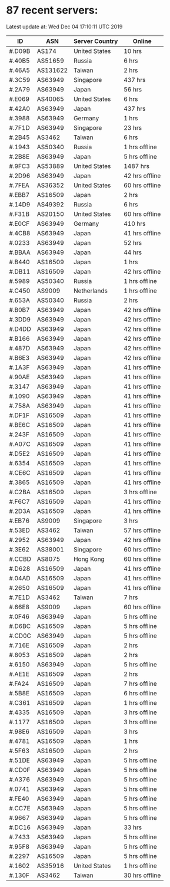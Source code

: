 # 87 recent servers:

Latest update at: Wed Dec 04 17:10:11 UTC 2019

| ID | ASN | Server Country | Online |
| -- | --- | -------------- | ------ |
| #.D09B | AS174 | United States | 10 hrs |
| #.40B5 | AS51659 | Russia | 6 hrs |
| #.46A5 | AS131622 | Taiwan | 2 hrs |
| #.3C59 | AS63949 | Singapore | 437 hrs |
| #.2A79 | AS63949 | Japan | 56 hrs |
| #.E069 | AS40065 | United States | 6 hrs |
| #.42A0 | AS63949 | Japan | 437 hrs |
| #.3988 | AS63949 | Germany | 1 hrs |
| #.7F1D | AS63949 | Singapore | 23 hrs |
| #.2B45 | AS3462 | Taiwan | 6 hrs |
| #.1943 | AS50340 | Russia | 1 hrs offline |
| #.2B8E | AS63949 | Japan | 5 hrs offline |
| #.9FC3 | AS53889 | United States | 1487 hrs |
| #.2D96 | AS63949 | Japan | 42 hrs offline |
| #.7FEA | AS36352 | United States | 60 hrs offline |
| #.EBB7 | AS16509 | Japan | 2 hrs |
| #.14D9 | AS49392 | Russia | 6 hrs |
| #.F31B | AS20150 | United States | 60 hrs offline |
| #.E0CF | AS63949 | Germany | 410 hrs |
| #.4CB8 | AS63949 | Japan | 41 hrs offline |
| #.0233 | AS63949 | Japan | 52 hrs |
| #.BBAA | AS63949 | Japan | 44 hrs |
| #.B440 | AS16509 | Japan | 1 hrs |
| #.DB11 | AS16509 | Japan | 42 hrs offline |
| #.5989 | AS50340 | Russia | 1 hrs offline |
| #.C450 | AS9009 | Netherlands | 1 hrs offline |
| #.653A | AS50340 | Russia | 2 hrs |
| #.B0B7 | AS63949 | Japan | 42 hrs offline |
| #.3DD9 | AS63949 | Japan | 42 hrs offline |
| #.D4DD | AS63949 | Japan | 42 hrs offline |
| #.B166 | AS63949 | Japan | 42 hrs offline |
| #.487D | AS63949 | Japan | 42 hrs offline |
| #.B6E3 | AS63949 | Japan | 42 hrs offline |
| #.1A3F | AS63949 | Japan | 41 hrs offline |
| #.90AE | AS63949 | Japan | 41 hrs offline |
| #.3147 | AS63949 | Japan | 41 hrs offline |
| #.1090 | AS63949 | Japan | 41 hrs offline |
| #.758A | AS63949 | Japan | 41 hrs offline |
| #.DF1F | AS16509 | Japan | 41 hrs offline |
| #.BE6C | AS16509 | Japan | 41 hrs offline |
| #.243F | AS16509 | Japan | 41 hrs offline |
| #.A07C | AS16509 | Japan | 41 hrs offline |
| #.D5E2 | AS16509 | Japan | 41 hrs offline |
| #.6354 | AS16509 | Japan | 41 hrs offline |
| #.CE6C | AS16509 | Japan | 41 hrs offline |
| #.3865 | AS16509 | Japan | 41 hrs offline |
| #.C2BA | AS16509 | Japan | 3 hrs offline |
| #.F6C7 | AS16509 | Japan | 41 hrs offline |
| #.2D3A | AS16509 | Japan | 41 hrs offline |
| #.EB76 | AS9009 | Singapore | 3 hrs |
| #.53ED | AS3462 | Taiwan | 57 hrs offline |
| #.2952 | AS63949 | Japan | 42 hrs offline |
| #.3E62 | AS38001 | Singapore | 60 hrs offline |
| #.CCBD | AS8075 | Hong Kong | 60 hrs offline |
| #.D628 | AS16509 | Japan | 41 hrs offline |
| #.04AD | AS16509 | Japan | 41 hrs offline |
| #.2650 | AS16509 | Japan | 41 hrs offline |
| #.7E1D | AS3462 | Taiwan | 7 hrs |
| #.66E8 | AS9009 | Japan | 60 hrs offline |
| #.0F46 | AS63949 | Japan | 5 hrs offline |
| #.D6BC | AS16509 | Japan | 5 hrs offline |
| #.CD0C | AS63949 | Japan | 5 hrs offline |
| #.716E | AS16509 | Japan | 2 hrs |
| #.8053 | AS16509 | Japan | 2 hrs |
| #.6150 | AS63949 | Japan | 5 hrs offline |
| #.AE1E | AS16509 | Japan | 2 hrs |
| #.FA24 | AS16509 | Japan | 7 hrs offline |
| #.5B8E | AS16509 | Japan | 6 hrs offline |
| #.C361 | AS16509 | Japan | 1 hrs offline |
| #.4335 | AS16509 | Japan | 3 hrs offline |
| #.1177 | AS16509 | Japan | 3 hrs offline |
| #.98E6 | AS16509 | Japan | 3 hrs |
| #.4781 | AS16509 | Japan | 1 hrs |
| #.5F63 | AS16509 | Japan | 2 hrs |
| #.51DE | AS63949 | Japan | 5 hrs offline |
| #.CD0F | AS63949 | Japan | 5 hrs offline |
| #.A376 | AS63949 | Japan | 5 hrs offline |
| #.0741 | AS63949 | Japan | 5 hrs offline |
| #.FE40 | AS63949 | Japan | 5 hrs offline |
| #.CC7E | AS63949 | Japan | 5 hrs offline |
| #.9667 | AS63949 | Japan | 5 hrs offline |
| #.DC16 | AS63949 | Japan | 33 hrs |
| #.7433 | AS63949 | Japan | 5 hrs offline |
| #.95F8 | AS63949 | Japan | 5 hrs offline |
| #.2297 | AS16509 | Japan | 5 hrs offline |
| #.1602 | AS35916 | United States | 1 hrs offline |
| #.130F | AS3462 | Taiwan | 30 hrs offline |

